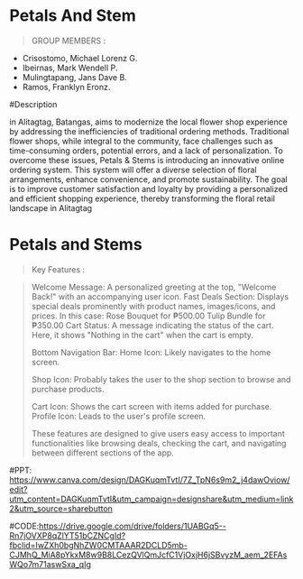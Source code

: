 # Petals And Stem

> GROUP MEMBERS :
- Crisostomo, Michael Lorenz G.
- Ibeirnas, Mark Wendell P.
- Mulingtapang, Jans Dave B.
- Ramos, Franklyn Eronz.

#Description

in Alitagtag, Batangas, aims to modernize the local flower shop
experience by addressing the inefficiencies of traditional ordering methods. Traditional
flower shops, while integral to the community, face challenges such as time-consuming
orders, potential errors, and a lack of personalization. To overcome these issues, Petals
& Stems is introducing an innovative online ordering system. This system will offer a
diverse selection of floral arrangements, enhance convenience, and promote
sustainability. The goal is to improve customer satisfaction and loyalty by providing a
personalized and efficient shopping experience, thereby transforming the floral retail
landscape in Alitagtag
 
# Petals and Stems

> Key Features :

>Welcome Message: A personalized greeting at the top, "Welcome Back!" with an accompanying user icon.
>Fast Deals Section: Displays special deals prominently with product names, images/icons, and prices. In this case:
>Rose Bouquet for ₱500.00
>Tulip Bundle for ₱350.00
>Cart Status: A message indicating the status of the cart. Here, it shows "Nothing in the cart" when the cart is empty.
>
>Bottom Navigation Bar:
>Home Icon: Likely navigates to the home screen.
>
>Shop Icon: Probably takes the user to the shop section to browse and purchase products.
>
>Cart Icon: Shows the cart screen with items added for purchase.
>Profile Icon: Leads to the user's profile screen.
>
>These features are designed to give users easy access to important functionalities like browsing deals, checking the cart, and navigating between different sections of the app.

#PPT: https://www.canva.com/design/DAGKuqmTvtI/7Z_TpN6s9m2_j4dawOviow/edit?utm_content=DAGKuqmTvtI&utm_campaign=designshare&utm_medium=link2&utm_source=sharebutton

#CODE:https://drive.google.com/drive/folders/1UABGq5--Rn7jOVXP8qZlYT51bCZNCgId?fbclid=IwZXh0bgNhZW0CMTAAAR2DCLD5mb-CJMhQ_MiA8pYkxM8w9B8LCezQVlQmJcfC1VjOxjH6jSBvyzM_aem_2EFAsWQo7m71aswSxa_qIg


